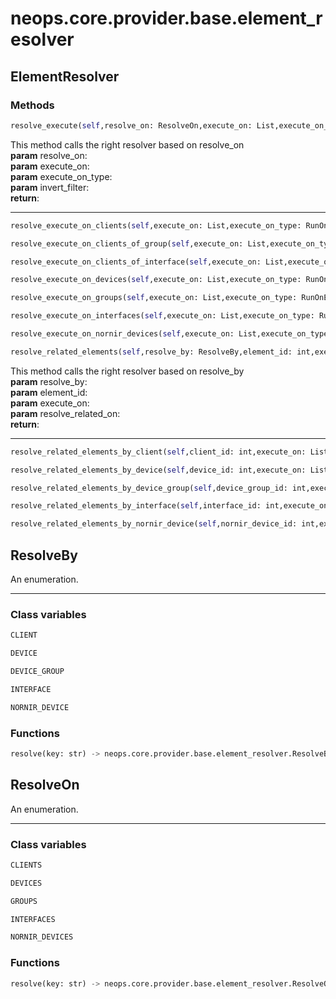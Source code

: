 # neops.core.provider.base.element_resolver
## ElementResolver

### Methods
```python
resolve_execute(self,resolve_on: ResolveOn,execute_on: List,execute_on_type: RunOnEnum,invert_filter: bool = False) -> Union[List[int], NoneType]
```
This method calls the right resolver based on resolve_on
\
__param__ resolve_on:
\
__param__ execute_on:
\
__param__ execute_on_type:
\
__param__ invert_filter:
\
__return__:

----------
```python
resolve_execute_on_clients(self,execute_on: List,execute_on_type: RunOnEnum,invert_filter: bool = False) -> List[int]
```
```python
resolve_execute_on_clients_of_group(self,execute_on: List,execute_on_type: RunOnEnum,invert_filter: bool = False) -> List[int]
```
```python
resolve_execute_on_clients_of_interface(self,execute_on: List,execute_on_type: RunOnEnum,invert_filter: bool = False) -> List[int]
```
```python
resolve_execute_on_devices(self,execute_on: List,execute_on_type: RunOnEnum,invert_filter: bool = False) -> List[int]
```
```python
resolve_execute_on_groups(self,execute_on: List,execute_on_type: RunOnEnum,invert_filter: bool = False) -> Union[List[int], NoneType]
```
```python
resolve_execute_on_interfaces(self,execute_on: List,execute_on_type: RunOnEnum,invert_filter: bool = False) -> List[int]
```
```python
resolve_execute_on_nornir_devices(self,execute_on: List,execute_on_type: RunOnEnum,invert_filter: bool = False) -> List[int]
```
```python
resolve_related_elements(self,resolve_by: ResolveBy,element_id: int,execute_on: List,resolve_related_on: RunOnEnum = None) -> Union[List[int], NoneType]
```
This method calls the right resolver based on resolve_by
\
__param__ resolve_by:
\
__param__ element_id:
\
__param__ execute_on:
\
__param__ resolve_related_on:
\
__return__:

----------
```python
resolve_related_elements_by_client(self,client_id: int,execute_on: List,resolve_related_on: RunOnEnum = None) -> List[int]
```
```python
resolve_related_elements_by_device(self,device_id: int,execute_on: List,resolve_related_on: RunOnEnum = None) -> List
```
```python
resolve_related_elements_by_device_group(self,device_group_id: int,execute_on: List,resolve_related_on: RunOnEnum = None) -> List[int]
```
```python
resolve_related_elements_by_interface(self,interface_id: int,execute_on: List,resolve_related_on: RunOnEnum = None) -> List[int]
```
```python
resolve_related_elements_by_nornir_device(self,nornir_device_id: int,execute_on: List,resolve_related_on: RunOnEnum = None) -> List[int]
```
## ResolveBy
An enumeration.

----------

### Class variables
```python
CLIENT
```
```python
DEVICE
```
```python
DEVICE_GROUP
```
```python
INTERFACE
```
```python
NORNIR_DEVICE
```
### Functions
```python
resolve(key: str) -> neops.core.provider.base.element_resolver.ResolveBy
```
## ResolveOn
An enumeration.

----------

### Class variables
```python
CLIENTS
```
```python
DEVICES
```
```python
GROUPS
```
```python
INTERFACES
```
```python
NORNIR_DEVICES
```
### Functions
```python
resolve(key: str) -> neops.core.provider.base.element_resolver.ResolveOn
```